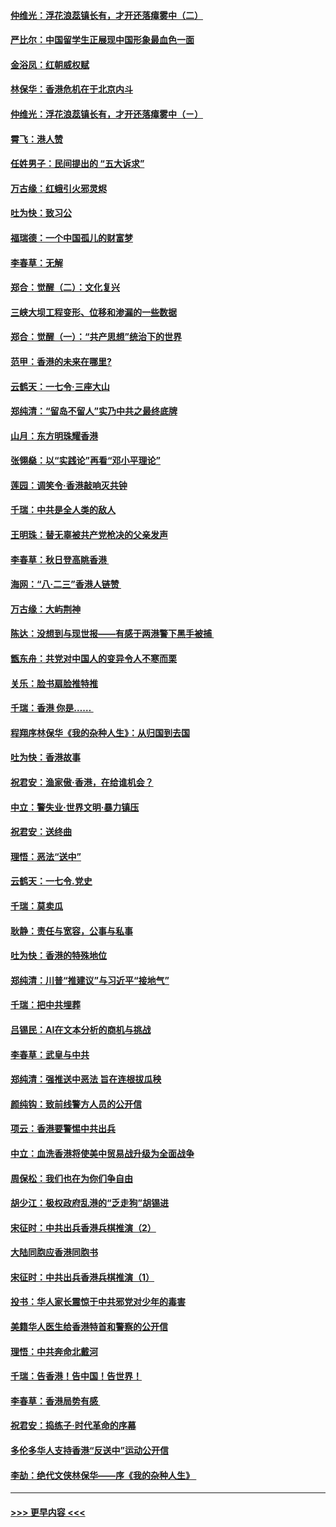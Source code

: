 #### [仲维光：浮花浪蕊镇长有，才开还落瘴雾中（二）](../pages/nsc993/n11483286.md?t=08292055) 
#### [严比尔：中国留学生正展现中国形象最血色一面](../pages/nsc993/n11485145.md?t=08292055) 
#### [金浴凤：红朝威权赋](../pages/nsc993/n11485191.md?t=08292055) 
#### [林保华：香港危机在于北京内斗](../pages/nsc993/n11484593.md?t=08292055) 
#### [仲维光：浮花浪蕊镇长有，才开还落瘴雾中（ㄧ）](../pages/nsc993/n11483259.md?t=08292055) 
#### [霄飞：港人赞](../pages/nsc993/n11482957.md?t=08292055) 
#### [任姓男子：民间提出的 “五大诉求”](../pages/nsc993/n11482897.md?t=08292055) 
#### [万古缘：红蛾引火邪灵烬](../pages/nsc993/n11482886.md?t=08292055) 
#### [吐为快：致习公](../pages/nsc993/n11482867.md?t=08292055) 
#### [福瑞德：一个中国孤儿的财富梦](../pages/nsc993/n11482817.md?t=08292055) 
#### [李春草：无解](../pages/nsc993/n11482791.md?t=08292055) 
#### [郑合：觉醒（二）：文化复兴](../pages/nsc993/n11478025.md?t=08292055) 
#### [三峡大坝工程变形、位移和渗漏的一些数据](../pages/nsc993/n11478232.md?t=08292055) 
#### [郑合：觉醒（一）：“共产思想”统治下的世界](../pages/nsc993/n11477663.md?t=08292055) 
#### [范甲：香港的未来在哪里?](../pages/nsc993/n11477249.md?t=08292055) 
#### [云鹤天：一七令·三座大山](../pages/nsc993/n11477192.md?t=08292055) 
#### [郑纯清：“留岛不留人”实乃中共之最终底牌](../pages/nsc993/n11476160.md?t=08292055) 
#### [山月：东方明珠耀香港](../pages/nsc993/n11476077.md?t=08292055) 
#### [张翎燊：以“实践论”再看“邓小平理论”](../pages/nsc993/n11475733.md?t=08292055) 
#### [莲园：调笑令‧香港敲响灭共钟](../pages/nsc993/n11475723.md?t=08292055) 
#### [千瑞：中共是全人类的敌人](../pages/nsc993/n11475329.md?t=08292055) 
#### [王明珠：替无辜被共产党枪决的父亲发声](../pages/nsc993/n11474570.md?t=08292055) 
#### [李春草：秋日登高眺香港 ](../pages/nsc993/n11474491.md?t=08292055) 
#### [海网：“八·二三”香港人链赞 ](../pages/nsc993/n11474538.md?t=08292055) 
#### [万古缘：大屿荆神](../pages/nsc993/n11474401.md?t=08292055) 
#### [陈达：没想到与现世报——有感于两港警下黑手被捕 ](../pages/nsc993/n11472557.md?t=08292055) 
#### [甑东舟：共党对中国人的变异令人不寒而栗](../pages/nsc993/n11472496.md?t=08292055) 
#### [关乐：脸书扇脸推特推](../pages/nsc993/n11472488.md?t=08292055) 
#### [千瑞：香港  你是…… ](../pages/nsc993/n11472459.md?t=08292055) 
#### [程翔序林保华《我的杂种人生》：从归国到去国](../pages/nsc993/n11472369.md?t=08292055) 
#### [吐为快：香港故事](../pages/nsc993/n11471931.md?t=08292055) 
#### [祝君安：渔家傲‧香港，在给谁机会？](../pages/nsc993/n11469718.md?t=08292055) 
#### [中立：警失业‧世界文明‧暴力镇压](../pages/nsc993/n11467566.md?t=08292055) 
#### [祝君安：送终曲](../pages/nsc993/n11467546.md?t=08292055) 
#### [理悟：恶法“送中”](../pages/nsc993/n11467290.md?t=08292055) 
#### [云鹤天：一七令.党史](../pages/nsc993/n11464122.md?t=08292055) 
#### [千瑞：莫卖瓜](../pages/nsc993/n11463014.md?t=08292055) 
#### [耿静：责任与宽容，公事与私事](../pages/nsc993/n11462810.md?t=08292055) 
#### [吐为快：香港的特殊地位](../pages/nsc993/n11462562.md?t=08292055) 
#### [郑纯清：川普“推建议”与习近平“接地气”](../pages/nsc993/n11461683.md?t=08292055) 
#### [千瑞：把中共埋葬](../pages/nsc993/n11461658.md?t=08292055) 
#### [吕锡民：AI在文本分析的商机与挑战](../pages/nsc993/n11460607.md?t=08292055) 
#### [李春草：武皇与中共](../pages/nsc993/n11460589.md?t=08292055) 
#### [郑纯清：强推送中恶法 旨在连根拔瓜秧](../pages/nsc993/n11460526.md?t=08292055) 
#### [颜纯钩：致前线警方人员的公开信](../pages/nsc993/n11459564.md?t=08292055) 
#### [项云：香港要警惕中共出兵](../pages/nsc993/n11459530.md?t=08292055) 
#### [中立：血洗香港将使美中贸易战升级为全面战争](../pages/nsc993/n11459717.md?t=08292055) 
#### [周保松：我们也在为你们争自由](../pages/nsc993/n11459087.md?t=08292055) 
#### [胡少江：极权政府乱港的“乏走狗”胡锡进](../pages/nsc993/n11459051.md?t=08292055) 
#### [宋征时：中共出兵香港兵棋推演（2）](../pages/nsc993/n11458306.md?t=08292055) 
#### [大陆同胞应香港同胞书](../pages/nsc993/n11457241.md?t=08292055) 
#### [宋征时：中共出兵香港兵棋推演（1）](../pages/nsc993/n11455979.md?t=08292055) 
#### [投书：华人家长震惊于中共邪党对少年的毒害](../pages/nsc993/n11454664.md?t=08292055) 
#### [美籍华人医生给香港特首和警察的公开信](../pages/nsc993/n11454599.md?t=08292055) 
#### [理悟：中共奔命北戴河](../pages/nsc993/n11454254.md?t=08292055) 
#### [千瑞：告香港！告中国！告世界！](../pages/nsc993/n11452639.md?t=08292055) 
#### [李春草：香港局势有感 ](../pages/nsc993/n11452364.md?t=08292055) 
#### [祝君安：捣练子‧时代革命的序幕](../pages/nsc993/n11452353.md?t=08292055) 
#### [多伦多华人支持香港“反送中”运动公开信](../pages/nsc993/n11452323.md?t=08292055) 
#### [李劼：绝代文侠林保华——序《我的杂种人生》 ](../pages/nsc993/n11452282.md?t=08292055) 

----
#### [ >>> 更早内容 <<< ](../indexes/nsc993-earlier.md)
